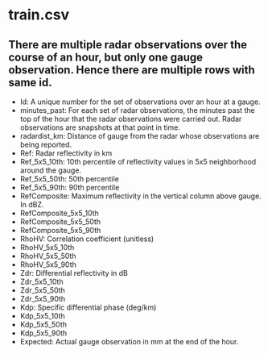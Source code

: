 # train.csv

## There are multiple radar observations over the course of an hour, but only one gauge observation. Hence there are multiple rows with same id.

- Id:  A unique number for the set of observations over an hour at a gauge.
- minutes_past:  For each set of radar observations, the minutes past the top of the hour that the radar observations were carried out.  Radar observations are snapshots at that point in time.
- radardist_km:  Distance of gauge from the radar whose observations are being reported.
- Ref:  Radar reflectivity in km
- Ref_5x5_10th:   10th percentile of reflectivity values in 5x5 neighborhood around the gauge.
- Ref_5x5_50th:   50th percentile
- Ref_5x5_90th:   90th percentile
- RefComposite:  Maximum reflectivity in the vertical column above gauge.  In dBZ.
- RefComposite_5x5_10th
- RefComposite_5x5_50th
- RefComposite_5x5_90th
- RhoHV:  Correlation coefficient (unitless)
- RhoHV_5x5_10th
- RhoHV_5x5_50th
- RhoHV_5x5_90th
- Zdr:    Differential reflectivity in dB
- Zdr_5x5_10th
- Zdr_5x5_50th
- Zdr_5x5_90th
- Kdp:  Specific differential phase (deg/km)
- Kdp_5x5_10th
- Kdp_5x5_50th
- Kdp_5x5_90th
- Expected:  Actual gauge observation in mm at the end of the hour.

